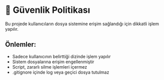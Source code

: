 # 🔐 Güvenlik Politikası

Bu projede kullanıcıların dosya sistemine erişim sağlandığı için dikkatli işlem yapılır.

## Önlemler:
- Sadece kullanıcının belirttiği dizinde işlem yapılır
- Sistem dosyalarına erişim engellenmiştir
- Script, zararlı silme işlemleri içermez
- .gitignore içinde log veya geçici dosya tutulmaz

